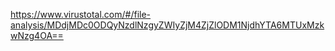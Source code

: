 https://www.virustotal.com/#/file-analysis/MDdjMDc0ODQyNzdlNzgyZWIyZjM4ZjZlODM1NjdhYTA6MTUxMzkwNzg4OA==

